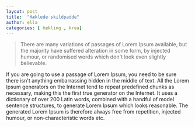 ```yaml
---
layout: post
title:  "Hæklede skildpadde"
author: ella
categories: [ hækling , krea]
---
```

> There are many variations of passages of Lorem Ipsum available, but the majority have suffered alteration in some form, by injected humour, or randomised words which don't look even slightly believable.

If you are going to use a passage of Lorem Ipsum, you need to be sure there isn't anything embarrassing hidden in the middle of text. All the Lorem Ipsum generators on the Internet tend to repeat predefined chunks as necessary, making this the first true generator on the Internet. It uses a dictionary of over 200 Latin words, combined with a handful of model sentence structures, to generate Lorem Ipsum which looks reasonable. The generated Lorem Ipsum is therefore always free from repetition, injected humour, or non-characteristic words etc.
 